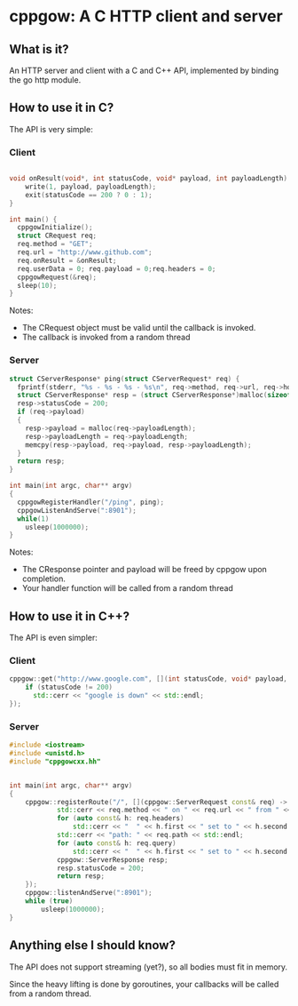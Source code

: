 # cppgow: A C HTTP client and server

## What is it?

An HTTP server and client with a C and C++ API, implemented by binding the go http module.

## How to use it in C?

The API is very simple:

### Client

```C

void onResult(void*, int statusCode, void* payload, int payloadLength) {
    write(1, payload, payloadLength);
    exit(statusCode == 200 ? 0 : 1);
}

int main() {
  cppgowInitialize();
  struct CRequest req;
  req.method = "GET";
  req.url = "http://www.github.com";
  req.onResult = &onResult;
  req.userData = 0; req.payload = 0;req.headers = 0;
  cppgowRequest(&req);
  sleep(10);
}
```

Notes:

  - The CRequest object must be valid until the callback is invoked.
  - The callback is invoked from a random thread

### Server

```C
struct CServerResponse* ping(struct CServerRequest* req) {
  fprintf(stderr, "%s - %s - %s - %s\n", req->method, req->url, req->host, req->client);
  struct CServerResponse* resp = (struct CServerResponse*)malloc(sizeof(struct CServerResponse));
  resp->statusCode = 200;
  if (req->payload)
  {
    resp->payload = malloc(req->payloadLength);
    resp->payloadLength = req->payloadLength;
    memcpy(resp->payload, req->payload, resp->payloadLength);
  }
  return resp;
}

int main(int argc, char** argv)
{
  cppgowRegisterHandler("/ping", ping);
  cppgowListenAndServe(":8901");
  while(1)
    usleep(1000000);
}
```

Notes:

  - The CResponse pointer and payload will be freed by cppgow upon completion.
  - Your handler function will be called from a random thread

## How to use it in C++?

The API is even simpler:

### Client

```C++
cppgow::get("http://www.google.com", [](int statusCode, void* payload, int payloadLength) {
    if (statusCode != 200)
      std::cerr << "google is down" << std::endl;
});
```

### Server

```C++
#include <iostream>
#include <unistd.h>
#include "cppgowcxx.hh"


int main(int argc, char** argv)
{
    cppgow::registerRoute("/", [](cppgow::ServerRequest const& req) -> cppgow::ServerResponse {
            std::cerr << req.method << " on " << req.url << " from " << req.client << std::endl;
            for (auto const& h: req.headers)
                std::cerr << "  " << h.first << " set to " << h.second << std::endl;
            std::cerr << "path: " << req.path << std::endl;
            for (auto const& h: req.query)
                std::cerr << "  " << h.first << " set to " << h.second << std::endl;
            cppgow::ServerResponse resp;
            resp.statusCode = 200;
            return resp;
    });
    cppgow::listenAndServe(":8901");
    while (true)
        usleep(1000000);
}
```
## Anything else I should know?

The API does not support streaming (yet?), so all bodies must fit in memory.

Since the heavy lifting is done by goroutines, your callbacks will be called
from a random thread.
